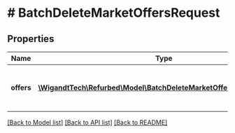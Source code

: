 # # BatchDeleteMarketOffersRequest

## Properties

Name | Type | Description | Notes
------------ | ------------- | ------------- | -------------
**offers** | [**\WigandtTech\Refurbed\Model\BatchDeleteMarketOffersRequestDelete[]**](BatchDeleteMarketOffersRequestDelete.md) | Market offers to delete. Between 1 and 50. |

[[Back to Model list]](../../README.md#models) [[Back to API list]](../../README.md#endpoints) [[Back to README]](../../README.md)
